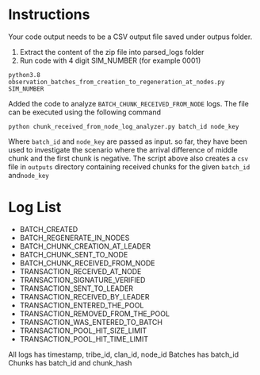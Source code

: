 
# Instructions

Your code output needs to be a CSV output file saved under outpus folder.

1. Extract the content of the zip file into parsed_logs folder
2. Run code with 4 digit SIM_NUMBER (for example 0001)
```
python3.8 observation_batches_from_creation_to_regeneration_at_nodes.py SIM_NUMBER
```
Added the code to analyze `BATCH_CHUNK_RECEIVED_FROM_NODE` logs. The file can be executed
using the following command
```
python chunk_received_from_node_log_analyzer.py batch_id node_key
```
Where `batch_id` and `node_key` are passed as input. so far, they have been used to
investigate the scenario where the arrival difference of middle chunk and the first chunk
is negative. The script above also creates a `csv` file in `outputs`
directory containing received chunks for the given `batch_id` and`node_key`
# Log List

 - BATCH_CREATED
 - BATCH_REGENERATE_IN_NODES
 - BATCH_CHUNK_CREATION_AT_LEADER
 - BATCH_CHUNK_SENT_TO_NODE
 - BATCH_CHUNK_RECEIVED_FROM_NODE
 - TRANSACTION_RECEIVED_AT_NODE
 - TRANSACTION_SIGNATURE_VERIFIED
 - TRANSACTION_SENT_TO_LEADER
 - TRANSACTION_RECEIVED_BY_LEADER
 - TRANSACTION_ENTERED_THE_POOL
 - TRANSACTION_REMOVED_FROM_THE_POOL
 - TRANSACTION_WAS_ENTERED_TO_BATCH
 - TRANSACTION_POOL_HIT_SIZE_LIMIT
 - TRANSACTION_POOL_HIT_TIME_LIMIT

All logs has timestamp, tribe_id, clan_id, node_id
Batches has batch_id
Chunks has batch_id and chunk_hash